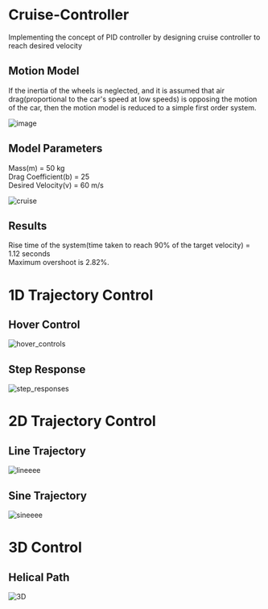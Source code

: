# Cruise-Controller

Implementing the concept of PID controller by designing cruise controller to reach desired velocity

## Motion Model
If the inertia of the wheels is neglected, and it is assumed that air drag(proportional to the car's speed at low speeds) is opposing the motion of the car, then the motion model is reduced to a simple first order system.

![image](https://user-images.githubusercontent.com/102024497/229200811-f126dd6e-5766-4778-848d-2bef239aa446.png)

## Model Parameters
Mass(m) = 50 kg<br /> 
Drag Coefficient(b) = 25<br /> 
Desired Velocity(v) = 60 m/s<br /> 

![cruise](https://user-images.githubusercontent.com/102024497/229163195-b32ecaf5-13cf-4fd9-9cd7-89fd52b1476b.png)

## Results
Rise time of the system(time taken to reach 90% of the target velocity) = 1.12 seconds <br /> 
Maximum overshoot is 2.82%.

# 1D Trajectory Control

## Hover Control
![hover_controls](https://user-images.githubusercontent.com/102024497/229165449-9595f65b-ab0c-465b-8ef1-8be104c9d8cf.jpeg)

## Step Response
![step_responses](https://user-images.githubusercontent.com/102024497/229165508-7094bb5e-90b3-4e24-a1c0-90eba1f450e4.jpeg)

# 2D Trajectory Control

## Line Trajectory
![lineeee](https://user-images.githubusercontent.com/102024497/229166063-888c8d82-709b-4326-9f1b-db023c3f8eb8.jpeg)

## Sine Trajectory
![sineeee](https://user-images.githubusercontent.com/102024497/229166242-c75ba646-cefd-4fa7-b5a0-e72a936d5f91.jpeg)

# 3D Control

## Helical Path
![3D](https://user-images.githubusercontent.com/102024497/229201846-0304ada4-87a2-4bf1-a3c5-4cbce0c582ad.png)



